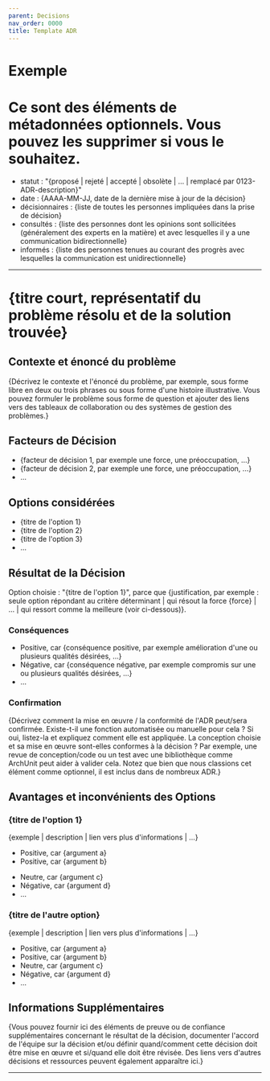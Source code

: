 ```yaml
---
parent: Decisions
nav_order: 0000
title: Template ADR
---
```


# Exemple

# Ce sont des éléments de métadonnées optionnels. Vous pouvez les supprimer si vous le souhaitez.
* statut : "{proposé | rejeté | accepté | obsolète | … | remplacé par 0123-ADR-description}"
* date : {AAAA-MM-JJ, date de la dernière mise à jour de la décision}
* décisionnaires : {liste de toutes les personnes impliquées dans la prise de décision}
* consultés : {liste des personnes dont les opinions sont sollicitées (généralement des experts en la matière) et avec lesquelles il y a une communication bidirectionnelle}
* informés : {liste des personnes tenues au courant des progrès avec lesquelles la communication est unidirectionnelle}

---

# {titre court, représentatif du problème résolu et de la solution trouvée}

## Contexte et énoncé du problème

{Décrivez le contexte et l'énoncé du problème, par exemple, sous forme libre en deux ou trois phrases ou sous forme d'une histoire illustrative. Vous pouvez formuler le problème sous forme de question et ajouter des liens vers des tableaux de collaboration ou des systèmes de gestion des problèmes.}

<!-- Cet élément est optionnel. Vous pouvez le supprimer si vous le souhaitez. -->
## Facteurs de Décision

* {facteur de décision 1, par exemple une force, une préoccupation, …}
* {facteur de décision 2, par exemple une force, une préoccupation, …}
* … <!-- le nombre de facteurs peut varier -->

## Options considérées

* {titre de l'option 1}
* {titre de l'option 2}
* {titre de l'option 3}
* … <!-- le nombre d'options peut varier -->

## Résultat de la Décision

Option choisie : "{titre de l'option 1}", parce que {justification, par exemple : seule option répondant au critère déterminant | qui résout la force {force} | … | qui ressort comme la meilleure (voir ci-dessous)}.

<!-- Cet élément est optionnel. Vous pouvez le supprimer si vous le souhaitez. -->
### Conséquences

* Positive, car {conséquence positive, par exemple amélioration d'une ou plusieurs qualités désirées, …}
* Négative, car {conséquence négative, par exemple compromis sur une ou plusieurs qualités désirées, …}
* … <!-- le nombre de conséquences peut varier -->

<!-- Cet élément est optionnel. Vous pouvez le supprimer si vous le souhaitez. -->
### Confirmation

{Décrivez comment la mise en œuvre / la conformité de l'ADR peut/sera confirmée. Existe-t-il une fonction automatisée ou manuelle pour cela ? Si oui, listez-la et expliquez comment elle est appliquée. La conception choisie et sa mise en œuvre sont-elles conformes à la décision ? Par exemple, une revue de conception/code ou un test avec une bibliothèque comme ArchUnit peut aider à valider cela. Notez que bien que nous classions cet élément comme optionnel, il est inclus dans de nombreux ADR.}

<!-- Cet élément est optionnel. Vous pouvez le supprimer si vous le souhaitez. -->
## Avantages et inconvénients des Options

### {titre de l'option 1}

<!-- Cet élément est optionnel. Vous pouvez le supprimer si vous le souhaitez. -->
{exemple | description | lien vers plus d'informations | …}

* Positive, car {argument a}
* Positive, car {argument b}
<!-- utilisez "neutre" si l'argument n'est ni positif ni négatif -->
* Neutre, car {argument c}
* Négative, car {argument d}
* … <!-- le nombre d'avantages et d'inconvénients peut varier -->

### {titre de l'autre option}

{exemple | description | lien vers plus d'informations | …}

* Positive, car {argument a}
* Positive, car {argument b}
* Neutre, car {argument c}
* Négative, car {argument d}
* …

<!-- Cet élément est optionnel. Vous pouvez le supprimer si vous le souhaitez. -->
## Informations Supplémentaires

{Vous pouvez fournir ici des éléments de preuve ou de confiance supplémentaires concernant le résultat de la décision, documenter l'accord de l'équipe sur la décision et/ou définir quand/comment cette décision doit être mise en œuvre et si/quand elle doit être révisée. Des liens vers d'autres décisions et ressources peuvent également apparaître ici.} 

---